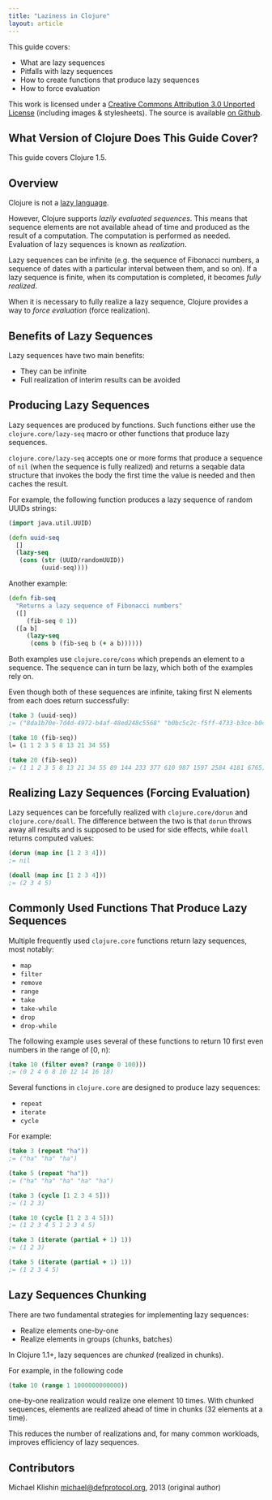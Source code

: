 ```yaml
---
title: "Laziness in Clojure"
layout: article
---
```


This guide covers:

  * What are lazy sequences
  * Pitfalls with lazy sequences
  * How to create functions that produce lazy sequences
  * How to force evaluation

This work is licensed under a <a rel="license"
href="http://creativecommons.org/licenses/by/3.0/">Creative Commons
Attribution 3.0 Unported License</a> (including images &
stylesheets). The source is available [on
Github](https://github.com/clojuredocs/guides).



## What Version of Clojure Does This Guide Cover?

This guide covers Clojure 1.5.



## Overview

Clojure is not a [lazy language](http://en.wikipedia.org/wiki/Lazy_evaluation).

However, Clojure supports *lazily evaluated sequences*. This means that sequence elements are not
available ahead of time and produced as the result of a computation. The computation
is performed as needed. Evaluation of lazy sequences is known as *realization*.

Lazy sequences can be infinite (e.g. the sequence of Fibonacci numbers, a sequence of
dates with a particular interval between them, and so on). If a lazy sequence is finite,
when its computation is completed, it becomes *fully realized*.

When it is necessary to fully realize a lazy sequence, Clojure provides a way to
*force evaluation* (force realization).


## Benefits of Lazy Sequences

Lazy sequences have two main benefits:

 * They can be infinite
 * Full realization of interim results can be avoided


## Producing Lazy Sequences

Lazy sequences are produced by functions. Such functions either use the `clojure.core/lazy-seq` macro
or other functions that produce lazy sequences.

`clojure.core/lazy-seq` accepts one or more forms that produce a sequence of `nil` (when the sequence
is fully realized) and returns a seqable data structure that invokes the body the first time
the value is needed and then caches the result.

For example, the following function produces a lazy sequence of random UUIDs strings:

``` clojure
(import java.util.UUID)

(defn uuid-seq
  []
  (lazy-seq
   (cons (str (UUID/randomUUID))
         (uuid-seq))))
```

Another example:

``` clojure
(defn fib-seq
  "Returns a lazy sequence of Fibonacci numbers"
  ([]
     (fib-seq 0 1))
  ([a b]
     (lazy-seq
      (cons b (fib-seq b (+ a b))))))
```

Both examples use `clojure.core/cons` which prepends an element to a sequence. The sequence
can in turn be lazy, which both of the examples rely on.

Even though both of these sequences are infinite, taking first N elements from each does
return successfully:

``` clojure
(take 3 (uuid-seq))
;= ("8da1b70e-7d4d-4972-b4af-48ed248c5568" "b0bc5c2c-f5ff-4733-b3ce-b0499a1a0ccc" "26d52a65-cde5-4d57-bf7f-97e3440fb3a5")

(take 10 (fib-seq))
l= (1 1 2 3 5 8 13 21 34 55)

(take 20 (fib-seq))
;= (1 1 2 3 5 8 13 21 34 55 89 144 233 377 610 987 1597 2584 4181 6765)
```

## Realizing Lazy Sequences (Forcing Evaluation)

Lazy sequences can be forcefully realized with `clojure.core/dorun` and
`clojure.core/doall`. The difference between the two is that `dorun`
throws away all results and is supposed to be used for side effects,
while `doall` returns computed values:

``` clojure
(dorun (map inc [1 2 3 4]))
;= nil

(doall (map inc [1 2 3 4]))
;= (2 3 4 5)
```


## Commonly Used Functions That Produce Lazy Sequences

Multiple frequently used `clojure.core` functions return lazy sequences,
most notably:

 * `map`
 * `filter`
 * `remove`
 * `range`
 * `take`
 * `take-while`
 * `drop`
 * `drop-while`

The following example uses several of these functions to return 10 first
even numbers in the range of [0, n):

``` clojure
(take 10 (filter even? (range 0 100)))
;= (0 2 4 6 8 10 12 14 16 18)
```

Several functions in `clojure.core` are designed to produce lazy
sequences:

 * `repeat`
 * `iterate`
 * `cycle`

For example:

``` clojure
(take 3 (repeat "ha"))
;= ("ha" "ha" "ha")

(take 5 (repeat "ha"))
;= ("ha" "ha" "ha" "ha" "ha")

(take 3 (cycle [1 2 3 4 5]))
;= (1 2 3)

(take 10 (cycle [1 2 3 4 5]))
;= (1 2 3 4 5 1 2 3 4 5)

(take 3 (iterate (partial + 1) 1))
;= (1 2 3)

(take 5 (iterate (partial + 1) 1))
;= (1 2 3 4 5)
```


## Lazy Sequences Chunking

There are two fundamental strategies for implementing lazy sequences:

 * Realize elements one-by-one
 * Realize elements in groups (chunks, batches)

In Clojure 1.1+, lazy sequences are *chunked* (realized in chunks).

For example, in the following code

``` clojure
(take 10 (range 1 1000000000000))
```

one-by-one realization would realize one element 10 times. With chunked sequences,
elements are realized ahead of time in chunks (32 elements at a time).

This reduces the number of realizations and, for many common workloads, improves
efficiency of lazy sequences.


## Contributors

Michael Klishin <michael@defprotocol.org>, 2013 (original author)

